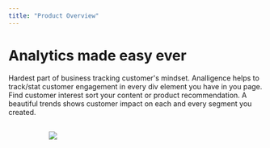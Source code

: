 ```yaml
---
title: "Product Overview"
---
```


Analytics made easy ever
===

Hardest part of business tracking customer's mindset. Analligence helps to track/stat customer engagement in every div element you have in you page. Find customer interest sort your content or product recommendation. A beautiful trends shows customer impact on each and every segment you created.

 <img style="max-height: 20rem; padding: 1rem 5rem;" src="/imgs/overview_trends.png">

